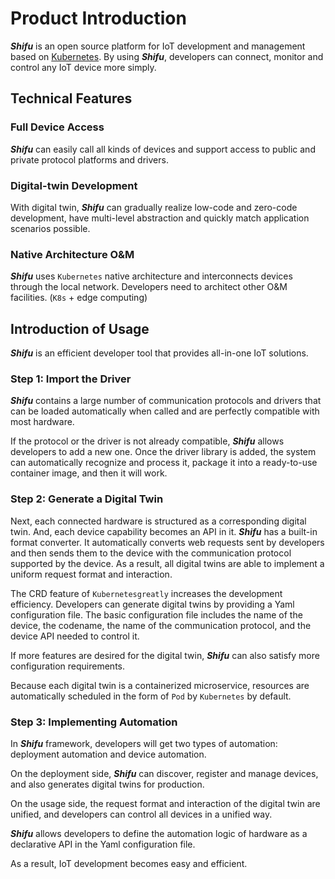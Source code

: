 # Product Introduction

***Shifu*** is an open source platform for IoT development and management based on [Kubernetes](https://kubernetes.io/). By using ***Shifu***, developers can connect, monitor and control any IoT device more simply.

## Technical Features

### Full Device Access

***Shifu*** can easily call all kinds of devices and support access to public and private protocol platforms and drivers.

### Digital-twin Development

With digital twin, ***Shifu***   can gradually realize low-code and zero-code development, have multi-level abstraction and quickly match application scenarios possible.

### Native Architecture O&M

***Shifu*** uses `Kubernetes` native architecture and interconnects devices through the local network. Developers need to architect other O&M facilities. (`K8s` + edge computing)

<!-- ## 视频介绍

<video width="100%" controls>
    <source src="https://bianwuji.com/stuff/videos/techintro.mp4" type="video/mp4"></source>
</video> -->

## Introduction of Usage

***Shifu*** is an efficient developer tool that provides all-in-one IoT solutions. 

### Step 1: Import the Driver 

  ***Shifu*** contains a large number of communication protocols and drivers that can be loaded automatically when called and are perfectly compatible with most hardware.

  If the protocol or the driver is not already compatible, ***Shifu*** allows developers to add a new one. Once the driver library is added, the system can automatically recognize and process it, package it into a ready-to-use container image, and then it will work.

### Step 2: Generate a Digital Twin 
 
  Next, each connected hardware is structured as a corresponding digital twin. And, each device capability becomes an API in it. ***Shifu*** has a built-in format converter. It automatically converts web requests sent by developers and then sends them to the device with the communication protocol supported by the device. As a result, all digital twins are able to implement a uniform request format and interaction.

  The CRD feature of `Kubernetesgreatly` increases the development efficiency. Developers can generate digital twins by providing a Yaml configuration file. The basic configuration file includes the name of the device, the codename, the name of the communication protocol, and the device API needed to control it.

  If more features are desired for the digital twin, ***Shifu*** can also satisfy more configuration requirements.

  Because each digital twin is a containerized microservice, resources are automatically scheduled in the form of `Pod` by `Kubernetes` by default.

### Step 3: Implementing Automation 
 
  In ***Shifu*** framework, developers will get two types of automation: deployment automation and device automation.

  On the deployment side, ***Shifu*** can discover, register and manage devices, and also generates digital twins for production.

  On the usage side, the request format and interaction of the digital twin are unified, and developers can control all devices in a unified way.

  ***Shifu*** allows developers to define the automation logic of hardware as a declarative API in the Yaml configuration file.

  As a result, IoT development becomes easy and efficient. 

